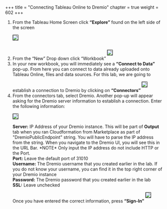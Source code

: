 +++
title = "Connecting Tableau Online to Dremio"
chapter = true
weight = 602
+++

<div style="text-align: left">
    <ol>
<li>From the Tableau Home Screen click <b>“Explore” </b> found on the left side of the screen
</li>
       <img src="../../images/dremio43.png" style="margin:15px 0px; border:1px solid black"/>
<li> From the “New” Drop down click “Workbook”
        <img src="../../images/dremio44.png" style="margin:15px 0px; border:1px solid black"/>

</li><li>In your new workbook, you will immediately see a <b>“Connect to Data” </b> pop-up.  From here you can connect to data already uploaded onto Tableau Online, files and data sources.  For this lab, we are going to establish a connection to Dremio by clicking on <b>“Connectors” </b>
        <img src="../../images/dremio45.png" style="margin:15px 0px; border:1px solid black"/>
<li>From the connectors tab, select Dremio.  Another pop-up will appear asking for the Dremio server information to establish a connection.  Enter the following information:
</li>
        <img src="../../images/dremio46.png" style="margin:15px 0px; border:1px solid black"/>
<br/>
<b>Server:</b> IP Address of your Dremio instance. This will be part of <b>Output</b> tab when you ran Cloudformation from Marketplace as part of "DremioPublicEndpoint" string. You will have to parse the IP address from the string. When you navigate to the Dremio UI, you will see this in the URL Bar.  *NOTE* Only input the IP address do not include HTTP or the Port.  
<br/>
<b>Port:</b> Leave the default port of 31010
<br/>
<b>Username:</b>  The Dremio username that you created earlier in the lab.  If you do not know your username, you can find it in the top right corner of your Dremio instance
<br/>
<b>Password:</b>  The Dremio password that you created earlier in the lab
<br/>
<b>SSL:</b> Leave unchecked
<br/>
Once you have entered the correct information, press <b>“Sign-In”</b>
        <img src="../../images/dremio47.png" style="margin:15px 0px; border:1px solid black"/>
   
     

        
 </ol>
</div>
